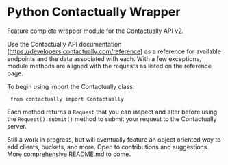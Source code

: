 # Python Contactually Wrapper
 Feature complete wrapper module for the Contactually API v2. 
 
Use the Contactually API documentation (https://developers.contactually.com/reference) as a reference for available endpoints and the data associated with each. With a few exceptions, module methods are aligned with the requests as listed on the reference page. 

To begin using import the Contactually class: 

<code> from contactually import Contactually </code>

Each method returns a <code>Request</code> that you can inspect and alter before using the <code>Request().submit()</code> method to submit your request to the Contactually server.

Still a work in progress, but will eventually feature an object oriented way to add clients, buckets, and more. Open to contributions and suggestions. More comprehensive README.md to come. 
